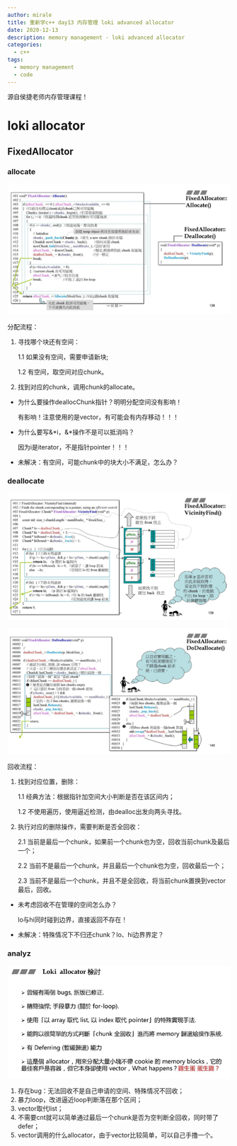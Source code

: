 ```yaml
---
author: mirale
title: 重新学c++ day13 内存管理 loki advanced allocator
date: 2020-12-13
description: memory management - loki advanced allocator
categories:
  - c++
tags:
  - memory management
  - code
---
```


源自侯捷老师内存管理课程！

# loki allocator

## FixedAllocator

### allocate

![](FixedAllocator.jpg)

分配流程：

1. 寻找哪个块还有空间：
   
    1.1 如果没有空间，需要申请新块;

    1.2 有空间，取空间对应chunk。
2. 找到对应的chunk，调用chunk的allocate。

- 为什么要操作deallocChunk指针？明明分配空间没有影响！

    有影响！注意使用的是vector，有可能会有内存移动！！！

- 为什么要写&*i，&*操作不是可以抵消吗？

    因为i是iterator，不是指针pointer！！！

- 未解决：有空间，可能chunk中的块大小不满足，怎么办？

### deallocate

![](FixedAllocator2.jpg)

![](FixedAllocator3.jpg)

回收流程：

1. 找到对应位置，删除：
   
    1.1 经典方法：根据指针加空间大小判断是否在该区间内；

    1.2 不使用遍历，使用逼近检测，由dealloc出发向两头寻找。

2. 执行对应的删除操作，需要判断是否全回收：

    2.1 当前是最后一个chunk，如果前一个chunk也为空，回收当前chunk及最后一个；

    2.2 当前不是最后一个chunk，并且最后一个chunk也为空，回收最后一个；

    2.3 当前不是最后一个chunk，并且不是全回收，将当前chunk置换到vector最后，回收。

- 未考虑回收不在管理的空间怎么办？

    lo与hi同时碰到边界，直接返回不存在！

- 未解决：特殊情况下不归还chunk？lo、hi边界界定？

### analyz

![](loki_analyz.jpg)

1. 存在bug：无法回收不是自己申请的空间、特殊情况不回收；
2. 暴力loop，改进逼近loop判断落在那个区间；
3. vector取代list；
4. 不需要cnt就可以简单通过最后一个chunk是否为空判断全回收，同时带了defer；
5. vector调用的什么allocator，由于vector比较简单，可以自己手撸一个。

